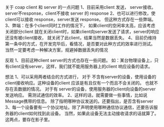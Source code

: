 关于 coap client 和 server 的一点问题
1、目前采用client 发送， server接收。
server不response，client不接收 server 的 response
2、也可以进行修改，使client可以接收 response，server发送 response。
但这种方式存在一些弊端。
3、弊端：在多个client同时工作的情况下， 如果client的空闲率太高，应该考虑关闭部分client
就在关闭client时，如果client向server发送了请求，server的响应还没有被client接收，
就关闭了此client，结果当然是数据丢失。
4、目前仍维持第一条中的方式，在开发完毕后，看情况，是否要对此种方式的效率进行测试。
当然一定要考虑一种解决方案，规避掉数据丢失的情况



反观
1、目前这种client server的方式也存在一些问题。
如：某台物理设备上，只有client没有server，这样，我们就不能用服务器上的client 响应设备的请求。


想法
1、可以采用两者结合的方式进行，
对于 不含有server的设备，使用设备的client接收响应。这种设备的client 应该是有且仅有一个而且不会关闭的。
也就不存在丢数据的情况。
对于有 server的设备，使用服务器的client向设备的server发送响应。
需测试通信的效率。
2、这样的话，就需要做一些事情，比如说Message携带的信息。
除了指明哪种协议发送的。还要指出，是否含有server
3、每一个设备要有一个协议地址。除了声明使用哪种通信协议通信，还要告诉服务器的client如何找到此设备。
当然，如果此设备无法主动接收请求的话就算了。
这两点，要存在影子里。